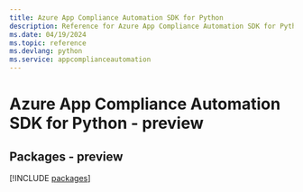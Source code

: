 ```yaml
---
title: Azure App Compliance Automation SDK for Python
description: Reference for Azure App Compliance Automation SDK for Python
ms.date: 04/19/2024
ms.topic: reference
ms.devlang: python
ms.service: appcomplianceautomation
---
```

# Azure App Compliance Automation SDK for Python - preview
## Packages - preview
[!INCLUDE [packages](app-compliance-automation-index.md)]